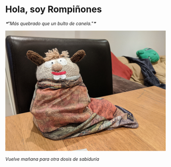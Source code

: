 # Hola, soy Rompiñones

<!--STARTS_HERE_QUOTE_README-->
<i>❝"Más quebrado que un bulto de canela."❞</i>
<!--ENDS_HERE_QUOTE_README-->

<!--START_SECTION:update_image-->
![alt text](https://raw.githubusercontent.com/focaalvarez/rompinones/main/.github/images/IMG_20220126_074333.jpg?raw=true)
<!--END_SECTION:update_image-->

*Vuelve mañana para otra dosis de sabiduría*
